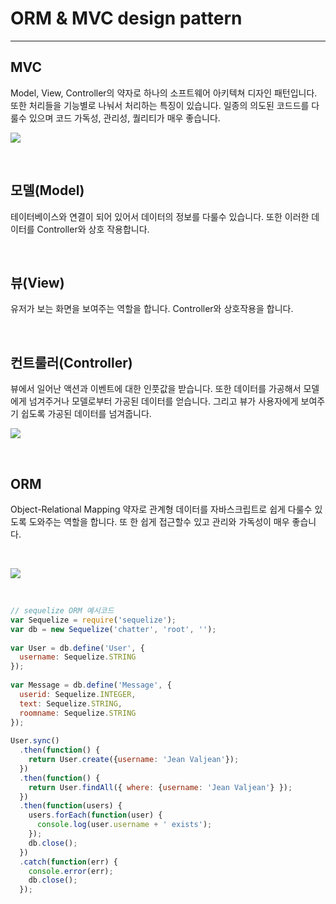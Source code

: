 # ORM & MVC design pattern

---

## MVC

Model, View, Controller의 약자로 하나의 소프트웨어 아키텍쳐 디자인 패턴입니다. 또한 처리들을 기능별로 나눠서 처리하는 특징이 있습니다. 일종의 의도된 코드드를 다룰수 있으며 코드 가독성, 관리성, 퀄리티가 매우 좋습니다.

![](./img/orm1.png)

<br />

## 모델(Model)

테이터베이스와 연결이 되어 있어서 데이터의 정보를 다룰수 있습니다. 또한 이러한 데이터를 Controller와 상호 작용합니다.

<br />

## 뷰(View)

유저가 보는 화면을 보여주는 역할을 합니다. Controller와 상호작용을 합니다.

<br />

## 컨트룰러(Controller)

뷰에서 일어난 액션과 이벤트에 대한 인풋값을 받습니다. 또한 데이터를 가공해서 모델에게 넘겨주거나 모델로부터 가공된 데이터를 얻습니다. 그리고 뷰가 사용자에게 보여주기 쉽도록 가공된 데이터를 넘겨줍니다.

![](./img/orm2.png)

<br />

## ORM

Object-Relational Mapping 약자로 관계형 데이터를 자바스크립트로 쉽게 다룰수 있도록 도와주는 역할을 합니다. 또 한 쉽게 접근할수 있고 관리와 가독성이 매우 좋습니다.

<br />

![](./img/orm3.png)

<br />

```js
// sequelize ORM 예시코드
var Sequelize = require('sequelize');
var db = new Sequelize('chatter', 'root', '');
 
var User = db.define('User', {
  username: Sequelize.STRING
});
 
var Message = db.define('Message', {
  userid: Sequelize.INTEGER,
  text: Sequelize.STRING,
  roomname: Sequelize.STRING
});
 
User.sync()
  .then(function() {
    return User.create({username: 'Jean Valjean'});
  })
  .then(function() {
    return User.findAll({ where: {username: 'Jean Valjean'} });
  })
  .then(function(users) {
    users.forEach(function(user) {
      console.log(user.username + ' exists');
    });
    db.close();
  })
  .catch(function(err) {
    console.error(err);
    db.close();
  });
```
